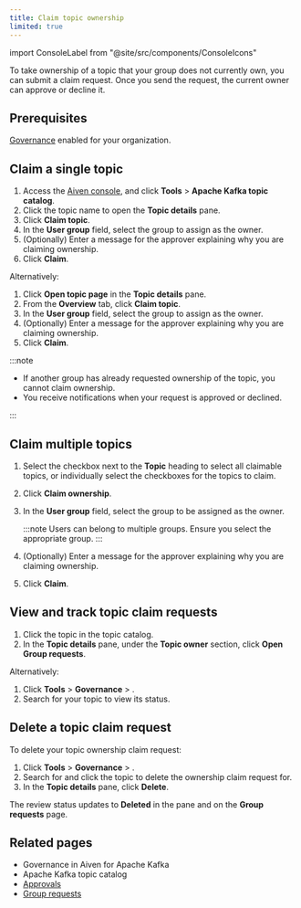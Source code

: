 ```yaml
---
title: Claim topic ownership
limited: true
---
```

import ConsoleLabel from "@site/src/components/ConsoleIcons"

To take ownership of a topic that your group does not currently own, you can submit a claim request. Once you send the request, the current owner can approve or decline it.

## Prerequisites

[Governance](/docs/products/kafka/howto/enable-governance) enabled for your organization.

## Claim a single topic

1. Access the [Aiven console](https://console.aiven.io/), and
   click **Tools** > **Apache Kafka topic catalog**.
1. Click the topic name to open the **Topic details** pane.
1. Click **Claim topic**.
1. In the **User group** field, select the group to assign as the owner.
1. (Optionally) Enter a message for the approver explaining why you are claiming ownership.
1. Click **Claim**.

Alternatively:

1. Click **Open topic page** in  the **Topic details** pane.
1. From the **Overview** tab, click **Claim topic**.
1. In the **User group** field, select the group to assign as the owner.
1. (Optionally) Enter a message for the approver explaining why you are claiming ownership.
1. Click **Claim**.

:::note

- If another group has already requested ownership of the topic, you
  cannot claim ownership.
- You receive notifications when your request is approved or declined.

:::

## Claim multiple topics

1. Select the checkbox next to the **Topic** heading to select all claimable topics,
   or individually select the checkboxes for the topics to claim.
1. Click **Claim ownership**.
1. In the **User group** field, select the group to be assigned as the owner.

   :::note
   Users can belong to multiple groups. Ensure you select the appropriate group.
   :::

1. (Optionally) Enter a message for the approver explaining why you are claiming ownership.
1. Click **Claim**.

## View and track topic claim requests

1. Click the topic in the topic catalog.
1. In the **Topic details** pane, under the **Topic owner** section, click
   **Open Group requests**.

Alternatively:

1. Click **Tools** > **Governance** > **<ConsoleLabel name="Group requests"/>**.
1. Search for your topic to view its status.

## Delete a topic claim request

To delete your topic ownership claim request:

1. Click **Tools** > **Governance** > **<ConsoleLabel name="Group requests"/>**.
1. Search for and click the topic to delete the ownership claim request for.
1. In the **Topic details** pane, click **Delete**.

The review status updates to **Deleted** in the pane and on the **Group requests** page.

## Related pages

- Governance in Aiven for Apache Kafka
- Apache Kafka topic catalog
- [Approvals](/docs/products/kafka/howto/approvals)
- [Group requests](/docs/products/kafka/howto/group-requests)
